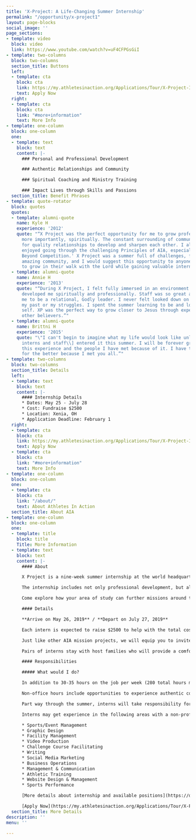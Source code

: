 ```yaml
---
title: 'X-Project: A Life-Changing Summer Internship'
permalink: "/opportunity/x-project1"
layout: page-blocks
social_image: ''
page_sections:
- template: video
  block: video
  link: https://www.youtube.com/watch?v=uF4CFPGsGiI
- template: two-columns
  block: two-columns
  section_title: Buttons
  left:
  - template: cta
    block: cta
    link: https://my.athletesinaction.org/Applications/Tour/X-Project-Internship/default.aspx
    text: Apply Now
  right:
  - template: cta
    block: cta
    link: "#more+information"
    text: More Info
- template: one-column
  block: one-column
  one:
  - template: text
    block: text
    content: |-
      ### Personal and Professional Development

      ### Authentic Relationships and Community

      ### Spiritual Coaching and Ministry Training

      ### Impact Lives through Skills and Passions
  section_title: Benefit Phrases
- template: quote-rotator
  block: quotes
  quotes:
  - template: alumni-quote
    name: Kyle H
    experience: '2012'
    quote: "“X Project was the perfect opportunity for me to grow professionally and,
      more importantly, spiritually. The constant surrounding of community allows
      for quality relationships to develop and sharpen each other. I also thoroughly
      enjoyed going through the challenging Principles of AIA, especially 'Victory
      Beyond Competition.' X Project was a summer full of challenges, fun times, and
      amazing community, and I would suggest this opportunity to anyone who is looking
      to grow in their walk with the Lord while gaining valuable internship experience.”"
  - template: alumni-quote
    name: Annie H
    experience: '2013'
    quote: "“During X Project, I felt fully immersed in an environment that really
      developed me spiritually and professionally. Staff was so great at empowering
      me to be a relational, Godly leader. I never felt looked down on or shamed for
      my past or my struggles. I spent the summer learning to be and love my authentic
      self. XP was the perfect way to grow closer to Jesus through experiences and
      other believers.”"
  - template: alumni-quote
    name: Brittni H
    experience: '2015'
    quote: "\"I can't begin to imagine what my life would look like unless \\[X Project
      interns and staff\\] entered it this summer. I will be forever grateful for
      this experience and the people I have met because of it. I have truly been changed
      for the better because I met you all.”"
- template: two-columns
  block: two-columns
  section_title: Details
  left:
  - template: text
    block: text
    content: |-
      #### Internship Details
      * Dates: May 25 - July 28
      * Cost: Fundraise $2500
      * Location: Xenia, OH
      * Application Deadline: February 1
  right:
  - template: cta
    block: cta
    link: https://my.athletesinaction.org/Applications/Tour/X-Project-Internship/default.aspx
    text: Apply Now
  - template: cta
    block: cta
    link: "#more+information"
    text: More Info
- template: one-column
  block: one-column
  one:
  - template: cta
    block: cta
    link: "/about/"
    text: About Athletes In Action
  section_title: About AIA
- template: one-column
  block: one-column
  one:
  - template: title
    block: title
    Title: More Information
  - template: text
    block: text
    content: |-
      #### About

      X Project is a nine-week summer internship at the world headquarters of Athletes in Action in Xenia, OH.

      The internship includes not only professional development, but also ministry skills training, personal spiritual coaching and opportunities to engage in authentic Christian community.

      Come explore how your area of study can further missions around the world through the platform of sport.

      #### Details

      **Arrive on May 26, 2019** / **Depart on July 27, 2019**

      Each intern is expected to raise $2500 to help with the total cost of X Project. Although you are not paid hourly, you will receive a weekly stipend towards gas and other expenses. Housing and most meals are provided.

      Just like other AIA mission projects, we will equip you to invite others to invest in you as you embrace this opportunity to grow professionally, spiritually and personally. Upon being selected for the project, we will provide a support-raising coach.

      Pairs of interns stay with host families who will provide a comfortable place to sleep, good food, and a “home away from home” for the summer.

      #### Responsibilities

      ##### What would I do?

      In addition to 30-35 hours on the job per week (280 total hours minimum), you come together with interns from other departments for personal and professional development, training in evangelism and leadership, bible study and discipleship. Additionally, most interns will have the opportunity to provide leadership for an athletic youth camp.

      Non-office hours include opportunities to experience authentic community including project dinners, social and evangelistic outings and other intentional, dynamic fellowship.

      Part way through the summer, interns will take responsibility for all aspects of X Project beyond the professional development.

      Interns may get experience in the following areas with a non-profit organization:

      * Sports/Event Management
      * Graphic Design
      * Facility Management
      * Video Production
      * Challenge Course Facilitating
      * Writing
      * Social Media Marketing
      * Business Operations
      * Management & Communication
      * Athletic Training
      * Website Design & Management
      * Sports Performance

      [More details about internship and available positions](https://docs.google.com/document/d/1tvRgbHa4e2aB9dO4TsBMwTZkQMo0qKq30eY08uMsZ1w/edit)

      [Apply Now](https://my.athletesinaction.org/Applications/Tour/X-Project-Internship/default.aspx)
  section_title: More Details
description: ''
menu: ''

---
```

